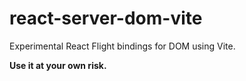 # react-server-dom-vite

Experimental React Flight bindings for DOM using Vite.

**Use it at your own risk.**

